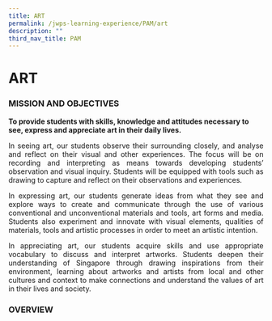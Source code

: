 ```yaml
---
title: ART
permalink: /jwps-learning-experience/PAM/art
description: ""
third_nav_title: PAM
---
```

# ART
### MISSION AND OBJECTIVES

**To provide students with skills, knowledge and attitudes necessary to see, express and appreciate art in their daily lives.**

<p style="text-align: justify;"> In seeing art, our students observe their surrounding closely, and analyse and reflect on their visual and other experiences. The focus will be on recording and interpreting as means towards developing students’ observation and visual inquiry. Students will be equipped with tools such as drawing to capture and reflect on their observations and experiences.</p>

<p style="text-align: justify;">In expressing art, our students generate ideas from what they see and explore ways to create and communicate through the use of various conventional and unconventional materials and tools, art forms and media. Students also experiment and innovate with visual elements, qualities of materials, tools and artistic processes in order to meet an artistic intention. </p>

<p style="text-align: justify;">In appreciating art, our students acquire skills and use appropriate vocabulary to discuss and interpret artworks. Students deepen their understanding of Singapore through drawing inspirations from their environment, learning about artworks and artists from local and other cultures and context to make connections and understand the values of art in their lives and society.</p>

### OVERVIEW
